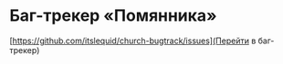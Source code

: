 # Баг-трекер «Помянника»

[https://github.com/itslequid/church-bugtrack/issues](Перейти в баг-трекер)
